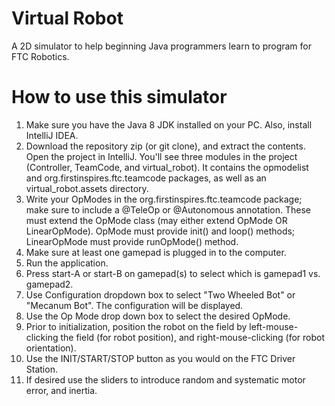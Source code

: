 # Virtual Robot
A 2D simulator to help beginning Java programmers learn to program for FTC Robotics.

# How to use this simulator
  1. Make sure you have the Java 8 JDK installed on your PC. Also, install IntelliJ IDEA.
  2. Download the repository zip (or git clone), and extract the contents. Open the project in IntelliJ. You'll see three modules in
     the project (Controller, TeamCode, and virtual_robot). It
     contains the opmodelist and org.firstinspires.ftc.teamcode packages, as well as an virtual_robot.assets directory.
  3. Write your OpModes in the org.firstinspires.ftc.teamcode package; make sure to include a @TeleOp or @Autonomous annotation. These must
    extend the OpMode class (may either extend OpMode OR LinearOpMode). OpMode must provide init() and loop() methods;
     LinearOpMode must provide runOpMode() method.
  4. Make sure at least one gamepad is plugged in to the computer.
  5. Run the application.
  6. Press start-A or start-B on gamepad(s) to select which is gamepad1 vs. gamepad2.
  7. Use Configuration dropdown box to select "Two Wheeled Bot" or "Mecanum Bot". The configuration will be displayed.
  8. Use the Op Mode drop down box to select the desired OpMode.
  9. Prior to initialization, position the robot on the field by left-mouse-clicking the field (for robot position),
     and right-mouse-clicking (for robot orientation).
  10. Use the INIT/START/STOP button as you would on the FTC Driver Station.
  11. If desired use the sliders to introduce random and systematic motor error, and inertia.